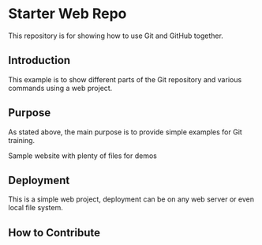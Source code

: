 # Starter Web Repo

This repository is for showing how to use Git and GitHub together.

## Introduction

This example is to show different parts of the Git repository and various commands using a web project.

## Purpose

As stated above, the main purpose is to provide simple examples for Git training.

Sample website with plenty of files for demos

## Deployment

This is a simple web project, deployment can be on any web server or even local file system.

## How to Contribute